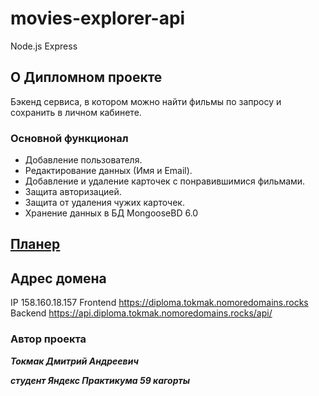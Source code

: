 # movies-explorer-api
Node.js Express

## О Дипломном проекте
Бэкенд сервиса, в котором можно найти фильмы по запросу и сохранить в личном кабинете.
### Основной функционал
- Добавление пользователя. 
- Редактирование данных (Имя и Email).
- Добавление и удаление карточек с понравившимися фильмами.
- Защита авторизацией.
- Защита от удаления чужих карточек.
- Хранение данных в БД MongooseBD 6.0

## [Планер](https://www.notion.so/bbac09ef519a4a5dae81c4fd3c9ca8a0?v=b284217a977b4b4da035803a3f2c5622&pvs=4)

## Адрес домена
IP 158.160.18.157
Frontend https://diploma.tokmak.nomoredomains.rocks
Backend https://api.diploma.tokmak.nomoredomains.rocks/api/

### Автор проекта
**_Токмак Дмитрий Андреевич_**

**_студент Яндекс Практикума 59 кагорты_**

